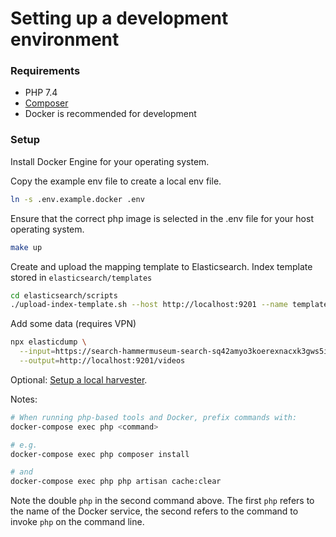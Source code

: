 # Setting up a development environment

### Requirements

- PHP 7.4
- [Composer](https://getcomposer.org/)
- Docker is recommended for development

### Setup

Install Docker Engine for your operating system.

Copy the example env file to create a local env file.

```sh
ln -s .env.example.docker .env
```

Ensure that the correct php image is selected in the .env file for your host operating system.

```sh
make up
```

Create and upload the mapping template to Elasticsearch. Index template stored in `elasticsearch/templates`

```sh
cd elasticsearch/scripts
./upload-index-template.sh --host http://localhost:9201 --name template_video --file ../templates/video_.json
```

Add some data (requires VPN)

```sh
npx elasticdump \
  --input=https://search-hammermuseum-search-sq42amyo3koerexnacxk3gws5i.us-west-1.es.amazonaws.com/videos_dev \
  --output=http://localhost:9201/videos
```

Optional: [Setup a local harvester](../harvester/README.md).

Notes:

```sh
# When running php-based tools and Docker, prefix commands with:
docker-compose exec php <command>

# e.g.
docker-compose exec php composer install

# and
docker-compose exec php php artisan cache:clear
```

Note the double `php` in the second command above. The first `php` refers to the name of the Docker service, the second refers to the command to invoke `php` on the command line.
